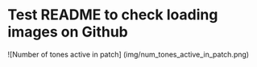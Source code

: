 # Test README to check loading images on Github

![Number of tones active in patch]
(img/num_tones_active_in_patch.png)
